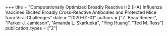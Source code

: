 +++
title = "Computationally Optimized Broadly Reactive H2 {HA} Influenza Vaccines Elicited Broadly Cross-Reactive Antibodies and Protected Mice from Viral Challenges"
date = "2020-01-01"
authors = ["Z. Beau Reneer", "Parker J. Jamieson", "Amanda L. Skarlupka", "Ying Huang", "Ted M. Ross"]
publication_types = ["2"]
